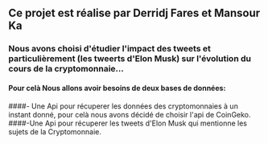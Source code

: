 ## Ce projet est réalise par Derridj Fares et Mansour Ka

### Nous avons choisi d'étudier l'impact des tweets et particulièrement (les tweerts d'Elon Musk) sur l'évolution du cours de la cryptomonnaie...
#### Pour celà Nous allons avoir besoins de deux bases de données:
####- Une Api pour récuperer les données des cryptomonnaies à un instant donné, pour celà nous avons décidé de choisir l'api de CoinGeko.
####-Une Api pour récuperer les tweets d'Elon Musk qui mentionne les sujets de la Cryptomonnaie.
